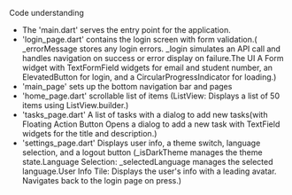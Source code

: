 Code understanding
* The 'main.dart' serves the entry point for the application.
* 'login_page.dart'  contains the login screen with form validation.( _errorMessage stores any login errors.
_login simulates an API call and handles navigation on success or error display on failure.The UI A Form widget with TextFormField widgets for email and student number, an ElevatedButton for login, and a CircularProgressIndicator for loading.)
* 'main_page' sets up the bottom navigation bar and pages
* 'home_page.dart' scrollable list of items (ListView: Displays a list of 50 items using ListView.builder.)
* 'tasks_page.dart' A list of tasks with a dialog to add new tasks(with Floating Action Button Opens a dialog to add a new task with TextField widgets for the title and description.)
* 'settings_page.dart' Displays user info, a theme switch, language selection, and a logout button (_isDarkTheme manages the theme state.Language Selection: _selectedLanguage manages the selected language.User Info Tile: Displays the user's info with a leading avatar. Navigates back to the login page on press.)
